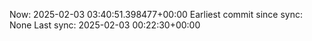Now: 2025-02-03 03:40:51.398477+00:00 Earliest commit since sync: None Last sync: 2025-02-03 00:22:30+00:00
